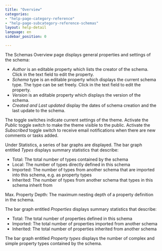 ```yaml
---
title: "Overview"
categories:
- "help-page-category-reference"
- "help-page-subcategory-reference-schemas"
layout: help-detail
language: en
sidebar_position: 0

---
```


The Schemas Overview page displays general properties and settings of the schema:

  * *Author* is an editable property which lists the creator of the schema. Click in the text field to edit the property.
  * *Schema* type is an editable property which displays the current schema type. The type can be set freely. Click in the text field to edit the property.
  * *Version* is an editable property which displays the version of the schema.
  * *Created and Last updated* display the dates of schema creation and the last update to the schema.

The toggle switches indicate current settings of the theme. Activate the *Public* toggle switch to make the theme visible to the public. Activate the *Subscribed* toggle switch to receive email notifications when there are new comments or tasks added.

Under Statistics, a series of bar graphs are displayed. The bar graph entitled *Types* displays summary statistics that describe:

  * Total: The total number of types contained by the schema
  * Local: The number of types directly defined in this schema
  * Imported: The number of types from another schema that are imported into this schema, e.g. as property types
  * Inherited: The number of types from another schema that types in this schema inherit from

Max. Property Depth: The maximum nesting depth of a property definition in the schema.

The bar graph entitled *Properties* displays summary statistics that describe:

  * Total: The total number of properties defined in this schema
  * Imported: The total number of properties imported from another schema
  * Inherited: The total number of properties inherited from another schema

The bar graph entitled *Property types* displays the number of complex and simple property types contained by the schema.
